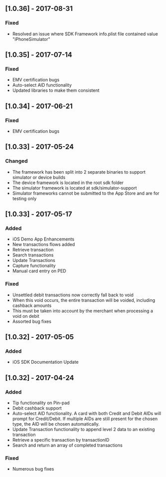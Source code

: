 ## [1.0.36] - 2017-08-31

### Fixed 
-   Resolved an issue where SDK Framework info.plist file contained value "iPhoneSimulator"

## [1.0.35] - 2017-07-14

### Fixed 
-   EMV certification bugs
-	Auto-select AID functionality
-	Updated libraries to make them consistent

## [1.0.34] - 2017-06-21

### Fixed 
-   EMV certification bugs

## [1.0.33] - 2017-05-24

### Changed 
-   The framework has been split into 2 separate binaries to support simulator or device builds
-   The device framework is located in the root sdk folder
-   The simulator framework is located at sdk/simulator-support
-   Simulator frameworks cannot be submitted to the App Store and are for testing only

## [1.0.33] - 2017-05-17

### Added 
-   iOS  Demo App Enhancements
-   New transactions flows added
-   Retrieve transaction
-   Search transactions
-   Update Transactions
-   Capture functionality
-   Manual card entry on PED

### Fixed 
-   Unsettled debit transactions now correctly fall back to void
-   When this void occurs, the entire transaction will be voided, including cashback amounts
-   This must be taken into account by the merchant when processing a void on debit
-   Assorted bug fixes




## [1.0.32] - 2017-05-05
### Added
-	iOS SDK Documentation Update


## [1.0.32] - 2017-04-24
### Added 
-	Tip functionality on Pin-pad
-	Debit cashback support 
-	Auto-select AID functionality. A card with both Credit and Debit AIDs will prompt for Credit/Debit. If multiple AIDs are still present for the chosen type, the AID will be chosen automatically.
-	Update Transaction functionality to append level 2 data to an existing transaction
-	Retrieve a specific transaction by transactionID
-	Search and return an array of completed transactions

### Fixed 
-	Numerous bug fixes
